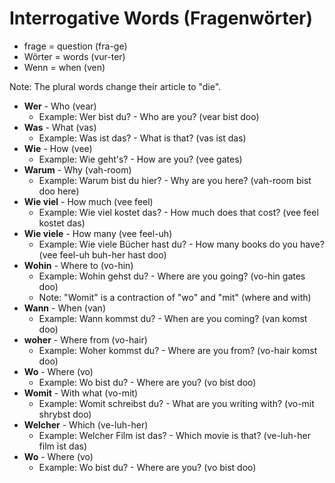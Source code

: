 # Interrogative Words (Fragenwörter)

- frage = question (fra-ge)
- Wörter = words (vur-ter)
- Wenn = when (ven)

Note:
The plural words change their article to "die".

- **Wer** - Who (vear)
  - Example: Wer bist du? - Who are you? (vear bist doo)
- **Was** - What (vas)
  - Example: Was ist das? - What is that? (vas ist das)
- **Wie** - How (vee)
  - Example: Wie geht's? - How are you? (vee gates)
- **Warum** - Why (vah-room)
  - Example: Warum bist du hier? - Why are you here? (vah-room bist doo here)
- **Wie viel** - How much (vee feel)
  - Example: Wie viel kostet das? - How much does that cost? (vee feel kostet das)
- **Wie viele** - How many (vee feel-uh)
  - Example: Wie viele Bücher hast du? - How many books do you have? (vee feel-uh buh-her hast doo)
- **Wohin** - Where to (vo-hin)
  - Example: Wohin gehst du? - Where are you going? (vo-hin gates doo)
  - Note: "Womit" is a contraction of "wo" and "mit" (where and with)
- **Wann** - When (van)
  - Example: Wann kommst du? - When are you coming? (van komst doo)
- **woher** - Where from (vo-hair)
  - Example: Woher kommst du? - Where are you from? (vo-hair komst doo)
- **Wo** - Where (vo)
  - Example: Wo bist du? - Where are you? (vo bist doo)
- **Womit** - With what (vo-mit)
  - Example: Womit schreibst du? - What are you writing with? (vo-mit shrybst doo)
- **Welcher** - Which (ve-luh-her)
  - Example: Welcher Film ist das? - Which movie is that? (ve-luh-her film ist das)
- **Wo** - Where (vo)
  - Example: Wo bist du? - Where are you? (vo bist doo)
